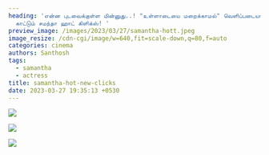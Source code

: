 ```yaml
---
heading: 'என்ன புடவைக்குள்ள மின்னுது..! "உள்ளாடையை மறைக்காமல்" வெளிப்படையாக
  காட்டும் சமந்தா ஹாட் கிளிக்ஸ்! '
preview_image: /images/2023/03/27/samantha-hott.jpeg
image_resize: /cdn-cgi/image/w=640,fit=scale-down,q=80,f=auto
categories: cinema
authors: Santhosh
tags:
  - samantha
  - actress
title: samantha-hot-new-clicks
date: 2023-03-27 19:35:13 +0530
---
```

![](/images/2023/03/27/samantha-hot-new-clicks.jpeg)

![](/images/2023/03/27/samantha-hot-new-clickss.jpeg)

![](/images/2023/03/27/samantha-hot-new-clickssss.jpeg)